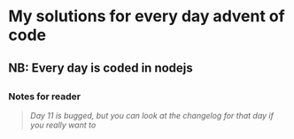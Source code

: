 # My solutions for every day advent of code
<h2>NB: Every day is coded in nodejs</h2>

##
<h3>Notes for reader</h3>

> *Day 11 is bugged, but you can look at the changelog for that day if you really want to*
